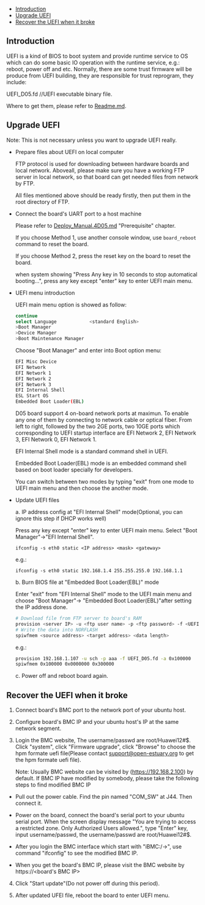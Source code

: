 * [Introduction](#1)
* [Upgrade UEFI](#2)
* [Recover the UEFI when it broke](#3)

<h2 id="1">Introduction</h2>

UEFI is a kind of BIOS to boot system and provide runtime service to OS which can do some basic IO operation with the runtime service, e.g.: reboot, power off and etc.
Normally, there are some trust firmware will be produce from UEFI building, they are responsible for trust reprogram, they include:

  UEFI_D05.fd         //UEFI executable binary file.

Where to get them, please refer to [Readme.md](https://github.com/open-estuary/estuary/blob/master/doc/Readme.4D05.md).

<h2 id="2">Upgrade UEFI</h2>

Note: This is not necessary unless you want to upgrade UEFI really.

* Prepare files about UEFI on local computer

  FTP protocol is used for downloading between hardware boards and local network. Aboveall, please make sure you have a working FTP server in local network, so that board can get needed files from network by FTP.

  All files mentioned above should be ready firstly, then put them in the root directory of FTP.

* Connect the board's UART port to a host machine

  Please refer to [Deploy_Manual.4D05.md](https://github.com/open-estuary/estuary/tree/estuary-d05-3.0b/doc/Deploy_Manual.4D05.md) "Prerequisite" chapter.

  If you choose Method 1, use another console window, use `board_reboot` command to reset the board.

  If you choose Method 2, press the reset key on the board to reset the board.

  when system showing "Press Any key in 10 seconds to stop automatical booting...", press any key except "enter" key to enter UEFI main menu.

* UEFI menu introduction

  UEFI main menu option is showed as follow:
  ```bash
  continue
  select Language            <standard English>
  >Boot Manager
  >Device Manager
  >Boot Maintenance Manager
  ```
  Choose "Boot Manager" and enter into Boot option menu:
  ```bash
  EFI Misc Device
  EFI Network
  EFI Network 1
  EFI Network 2
  EFI Network 3
  EFI Internal Shell
  ESL Start OS
  Embedded Boot Loader(EBL)
  ```
  D05 board support 4 on-board network ports at maximun. To enable any one of them by connecting to network cable or optical fiber. From left to right, followed by the two 2GE ports, two 10GE ports which corresponding to UEFI startup interface are EFI Network 2, EFI Network 3, EFI Network 0, EFI Network 1.

  EFI Internal Shell mode is a standard command shell in UEFI.

  Embedded Boot Loader(EBL) mode is an embedded command shell based on boot loader specially for developers.

  You can switch between two modes by typing "exit" from one mode to UEFI main menu and then choose the another mode.

* Update UEFI files

  a. IP address config at "EFI Internal Shell" mode(Optional, you can ignore this step if DHCP works well)

  Press any key except "enter" key to enter UEFI main menu. Select "Boot Manager"->"EFI Internal Shell".

  `ifconfig -s eth0 static <IP address> <mask> <gateway>`

  e.g.:

  `ifconfig -s eth0 static 192.168.1.4 255.255.255.0 192.168.1.1`

  b. Burn BIOS file at "Embedded Boot Loader(EBL)" mode

  Enter "exit" from "EFI Internal Shell" mode to the UEFI main menu and choose "Boot Manager"-> "Embedded Boot Loader(EBL)"after setting the IP address done.
  ```bash
  # Download file from FTP server to board's RAM
  provision <server IP> -u <ftp user name> -p <ftp password> -f <UEFI binary> -a <download target address>
  # Write the data into NORFLASH
  spiwfmem <source address> <target address> <data length>
  ```
  e.g.:
  ```bash
  provision 192.168.1.107 -u sch -p aaa -f UEFI_D05.fd -a 0x100000
  spiwfmem 0x100000 0x0000000 0x300000
  ```

  c. Power off and reboot board again.

<h2 id="3">Recover the UEFI when it broke</h2>

1. Connect board's BMC port to the network port of your ubuntu host.

2. Configure board's BMC IP and your ubuntu host's IP at the same network segment.

3. Login the BMC website, The username/passwd are root/Huawei12#$. Click "system", click "Firmware upgrade", click "Browse" to choose the hpm formate uefi file(Please contact support@open-estuary.org to get the hpm formate uefi file).

   Note: Usually BMC website can be visited by (https://192.168.2.100) by default. If BMC IP have modified by somebody, please take the following steps to find modified BMC IP

 * Pull out the power cable. Find the pin named "COM_SW" at J44. Then connect it.

 * Power on the board, connect the board's serial port to your ubuntu serial port. When the screen display message "You are trying to access a restricted zone. Only Authorized Users allowed.", type "Enter" key, input username/passwd, the username/passwd are root/Huawei12#$.

 * After you login the BMC interface which start with "iBMC:/->", use command "ifconfig" to see the modified BMC IP.

 * When you get the board's BMC IP, please visit the BMC website by https://&lt;board's BMC IP>
4. Click "Start update"(Do not power off during this period).

5. After updated UFEI file, reboot the board to enter UEFI menu.<br>
